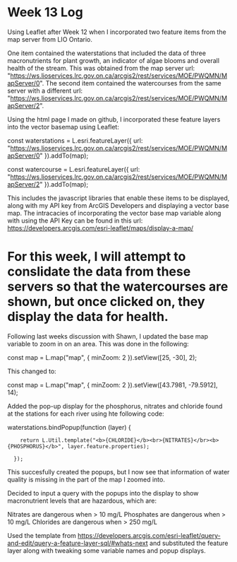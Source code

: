 # Week 13 Log

 Using Leaflet after Week 12 when I incorporated two feature items from the map server from LIO Ontario.

One item contained the waterstations that included the data of three macronutrients for plant growth, an indicator of algae blooms and overall health of the stream.
This was obtained from the map server url: "https://ws.lioservices.lrc.gov.on.ca/arcgis2/rest/services/MOE/PWQMN/MapServer/0".
The second item contained the watercourses from the same server with a different url: "https://ws.lioservices.lrc.gov.on.ca/arcgis2/rest/services/MOE/PWQMN/MapServer/2".

Using the html page I made on github, I incorporated these feature layers into the vector basemap using Leaflet:

const waterstations = L.esri.featureLayer({
        url: "https://ws.lioservices.lrc.gov.on.ca/arcgis2/rest/services/MOE/PWQMN/MapServer/0"
      }).addTo(map); 

const watercourse = L.esri.featureLayer({
        url: "https://ws.lioservices.lrc.gov.on.ca/arcgis2/rest/services/MOE/PWQMN/MapServer/2"
      }).addTo(map);

This includes the javascript libraries that enable these items to be displayed, along with my API key from ArcGIS Developers and displaying a vector base map.
The intracacies of incorporating the vector base map variable along with using the API Key can be found in this url: https://developers.arcgis.com/esri-leaflet/maps/display-a-map/

# For this week, I will attempt to conslidate the data from these servers so that the watercourses are shown, but once clicked on, they display the data for health.

Following last weeks discussion with Shawn, I updated the base map variable to zoom in on an area. This was done in the following:

const map = L.map("map", {
        minZoom: 2
      }).setView([25, -30], 2);

This changed to:

const map = L.map("map", {
        minZoom: 2
      }).setView([43.7981, -79.5912], 14);

Added the pop-up display for the phosphorus, nitrates and chloride found at the stations for each river using hte following code:

waterstations.bindPopup(function (layer) {

        return L.Util.template("<b>{CHLORIDE}</b><br>{NITRATES}</br><b>{PHOSPHORUS}</b>", layer.feature.properties);

      });

This succesfully created the popups, but I now see that information of water quality is missing in the part of the map I zoomed into.

Decided to input a query with the popups into the display to show macronutrient levels that are hazardous, which are:

Nitrates are dangerous when > 10 mg/L
Phosphates are dangerous when > 10 mg/L
Chlorides are dangerous when > 250 mg/L 

Used the template from https://developers.arcgis.com/esri-leaflet/query-and-edit/query-a-feature-layer-sql/#whats-next and substituted the feature layer along with tweaking some variable names and popup displays.